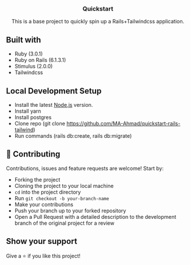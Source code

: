 <h3 align="center">Quickstart</h3>
<p align="center">This is a base project to quickly spin up a Rails+Tailwindcss application.</p>

## Built with

- Ruby (3.0.1)
- Ruby on Rails (6.1.3.1)
- Stimulus (2.0.0)
- Tailwindcss

## Local Development Setup
- Install the latest [Node.js](https://nodejs.org) version.
- Install yarn
- Install postgres
- Clone repo (git clone https://github.com/MA-Ahmad/quickstart-rails-tailwind)
- Run commands (rails db:create, rails db:migrate)

## 🤝 Contributing

Contributions, issues and feature requests are welcome! Start by:

- Forking the project
- Cloning the project to your local machine
- `cd` into the project directory
- Run `git checkout -b your-branch-name`
- Make your contributions
- Push your branch up to your forked repository
- Open a Pull Request with a detailed description to the development branch of the original project for a review

## Show your support

Give a ⭐️ if you like this project!
